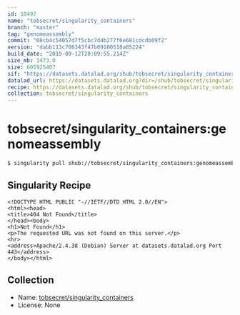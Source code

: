 ```yaml
---
id: 10497
name: "tobsecret/singularity_containers"
branch: "master"
tag: "genomeassembly"
commit: "08cb4c54057d7f5cbc7d4b277f6e681cdcdb09f2"
version: "dabb113c706343f47b09100518a85224"
build_date: "2019-09-12T20:09:55.214Z"
size_mb: 1473.0
size: 605925407
sif: "https://datasets.datalad.org/shub/tobsecret/singularity_containers/genomeassembly/2019-09-12-08cb4c54-dabb113c/dabb113c706343f47b09100518a85224.sif"
datalad_url: https://datasets.datalad.org?dir=/shub/tobsecret/singularity_containers/genomeassembly/2019-09-12-08cb4c54-dabb113c/
recipe: https://datasets.datalad.org/shub/tobsecret/singularity_containers/genomeassembly/2019-09-12-08cb4c54-dabb113c/Singularity
collection: tobsecret/singularity_containers
---
```


# tobsecret/singularity_containers:genomeassembly

```bash
$ singularity pull shub://tobsecret/singularity_containers:genomeassembly
```

## Singularity Recipe

```singularity
<!DOCTYPE HTML PUBLIC "-//IETF//DTD HTML 2.0//EN">
<html><head>
<title>404 Not Found</title>
</head><body>
<h1>Not Found</h1>
<p>The requested URL was not found on this server.</p>
<hr>
<address>Apache/2.4.38 (Debian) Server at datasets.datalad.org Port 443</address>
</body></html>
```

## Collection

 - Name: [tobsecret/singularity_containers](https://github.com/tobsecret/singularity_containers)
 - License: None

